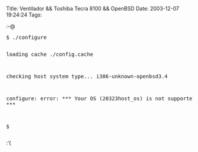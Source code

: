 Title: Ventilador && Toshiba Tecra 8100 && OpenBSD
Date: 2003-12-07 19:24:24
Tags: 

<p>:-@
</p>
<pre>$ ./configure

loading cache ./config.cache

checking host system type... i386-unknown-openbsd3.4

configure: error: *** Your OS (20323host_os) is not supported. ***

$</pre>
<p>
:&#8217;( </p>
